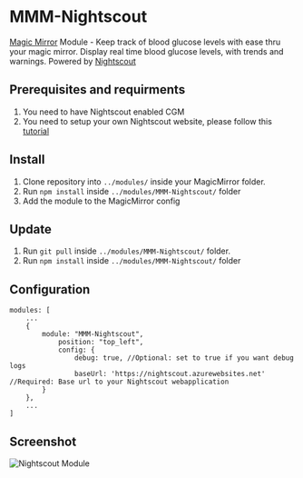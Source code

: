 # MMM-Nightscout
[Magic Mirror](https://magicmirror.builders/) Module - Keep track of blood glucose levels with ease thru your magic mirror. Display real time blood glucose levels, with trends and warnings. Powered by [Nightscout](http://www.nightscout.info/)

## Prerequisites and requirments
1. You need to have Nightscout enabled CGM 
2. You need to setup your own Nightscout website, please follow this [tutorial](http://www.nightscout.info/wiki/welcome)

## Install
1. Clone repository into ``../modules/`` inside your MagicMirror folder.
2. Run ``npm install`` inside ``../modules/MMM-Nightscout/`` folder
3. Add the module to the MagicMirror config

## Update
1. Run ``git pull`` inside ``../modules/MMM-Nightscout/`` folder.
2. Run ``npm install`` inside ``../modules/MMM-Nightscout/`` folder

## Configuration
```
modules: [
    ...
    {
        module: "MMM-Nightscout",
            position: "top_left",
            config: {
                debug: true, //Optional: set to true if you want debug logs
                baseUrl: 'https://nightscout.azurewebsites.net' //Required: Base url to your Nightscout webapplication
        }
    },
    ...
]
```

## Screenshot

![Nightscout Module](https://github.com/bureus/MMM-Nightscout/blob/master/docs/screenshot.PNG)